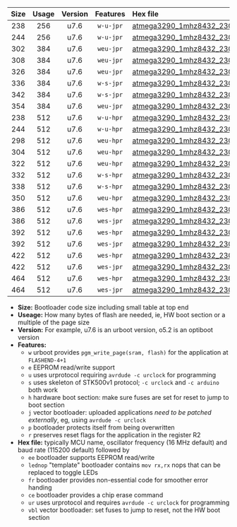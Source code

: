 |Size|Usage|Version|Features|Hex file|
|:-:|:-:|:-:|:-:|:--|
|238|256|u7.6|`w-u-jpr`|[atmega3290_1mhz8432_230400bps_ur_vbl.hex](https://raw.githubusercontent.com/stefanrueger/urboot/main/atmega3290_1mhz8432_230400bps_ur_vbl.hex)|
|244|256|u7.6|`w-u-jpr`|[atmega3290_1mhz8432_230400bps_lednop_ur_vbl.hex](https://raw.githubusercontent.com/stefanrueger/urboot/main/atmega3290_1mhz8432_230400bps_lednop_ur_vbl.hex)|
|302|384|u7.6|`weu-jpr`|[atmega3290_1mhz8432_230400bps_ee_ur_vbl.hex](https://raw.githubusercontent.com/stefanrueger/urboot/main/atmega3290_1mhz8432_230400bps_ee_ur_vbl.hex)|
|308|384|u7.6|`weu-jpr`|[atmega3290_1mhz8432_230400bps_ee_lednop_ur_vbl.hex](https://raw.githubusercontent.com/stefanrueger/urboot/main/atmega3290_1mhz8432_230400bps_ee_lednop_ur_vbl.hex)|
|326|384|u7.6|`weu-jpr`|[atmega3290_1mhz8432_230400bps_ee_lednop_fr_ur_vbl.hex](https://raw.githubusercontent.com/stefanrueger/urboot/main/atmega3290_1mhz8432_230400bps_ee_lednop_fr_ur_vbl.hex)|
|336|384|u7.6|`w-s-jpr`|[atmega3290_1mhz8432_230400bps_vbl.hex](https://raw.githubusercontent.com/stefanrueger/urboot/main/atmega3290_1mhz8432_230400bps_vbl.hex)|
|342|384|u7.6|`w-s-jpr`|[atmega3290_1mhz8432_230400bps_lednop_vbl.hex](https://raw.githubusercontent.com/stefanrueger/urboot/main/atmega3290_1mhz8432_230400bps_lednop_vbl.hex)|
|354|384|u7.6|`weu-jpr`|[atmega3290_1mhz8432_230400bps_ee_lednop_fr_ce_ur_vbl.hex](https://raw.githubusercontent.com/stefanrueger/urboot/main/atmega3290_1mhz8432_230400bps_ee_lednop_fr_ce_ur_vbl.hex)|
|238|512|u7.6|`w-u-hpr`|[atmega3290_1mhz8432_230400bps_ur.hex](https://raw.githubusercontent.com/stefanrueger/urboot/main/atmega3290_1mhz8432_230400bps_ur.hex)|
|244|512|u7.6|`w-u-hpr`|[atmega3290_1mhz8432_230400bps_lednop_ur.hex](https://raw.githubusercontent.com/stefanrueger/urboot/main/atmega3290_1mhz8432_230400bps_lednop_ur.hex)|
|298|512|u7.6|`weu-hpr`|[atmega3290_1mhz8432_230400bps_ee_ur.hex](https://raw.githubusercontent.com/stefanrueger/urboot/main/atmega3290_1mhz8432_230400bps_ee_ur.hex)|
|304|512|u7.6|`weu-hpr`|[atmega3290_1mhz8432_230400bps_ee_lednop_ur.hex](https://raw.githubusercontent.com/stefanrueger/urboot/main/atmega3290_1mhz8432_230400bps_ee_lednop_ur.hex)|
|322|512|u7.6|`weu-hpr`|[atmega3290_1mhz8432_230400bps_ee_lednop_fr_ur.hex](https://raw.githubusercontent.com/stefanrueger/urboot/main/atmega3290_1mhz8432_230400bps_ee_lednop_fr_ur.hex)|
|332|512|u7.6|`w-s-hpr`|[atmega3290_1mhz8432_230400bps.hex](https://raw.githubusercontent.com/stefanrueger/urboot/main/atmega3290_1mhz8432_230400bps.hex)|
|338|512|u7.6|`w-s-hpr`|[atmega3290_1mhz8432_230400bps_lednop.hex](https://raw.githubusercontent.com/stefanrueger/urboot/main/atmega3290_1mhz8432_230400bps_lednop.hex)|
|350|512|u7.6|`weu-hpr`|[atmega3290_1mhz8432_230400bps_ee_lednop_fr_ce_ur.hex](https://raw.githubusercontent.com/stefanrueger/urboot/main/atmega3290_1mhz8432_230400bps_ee_lednop_fr_ce_ur.hex)|
|386|512|u7.6|`wes-hpr`|[atmega3290_1mhz8432_230400bps_ee.hex](https://raw.githubusercontent.com/stefanrueger/urboot/main/atmega3290_1mhz8432_230400bps_ee.hex)|
|386|512|u7.6|`wes-jpr`|[atmega3290_1mhz8432_230400bps_ee_vbl.hex](https://raw.githubusercontent.com/stefanrueger/urboot/main/atmega3290_1mhz8432_230400bps_ee_vbl.hex)|
|392|512|u7.6|`wes-hpr`|[atmega3290_1mhz8432_230400bps_ee_lednop.hex](https://raw.githubusercontent.com/stefanrueger/urboot/main/atmega3290_1mhz8432_230400bps_ee_lednop.hex)|
|392|512|u7.6|`wes-jpr`|[atmega3290_1mhz8432_230400bps_ee_lednop_vbl.hex](https://raw.githubusercontent.com/stefanrueger/urboot/main/atmega3290_1mhz8432_230400bps_ee_lednop_vbl.hex)|
|422|512|u7.6|`wes-hpr`|[atmega3290_1mhz8432_230400bps_ee_lednop_fr.hex](https://raw.githubusercontent.com/stefanrueger/urboot/main/atmega3290_1mhz8432_230400bps_ee_lednop_fr.hex)|
|422|512|u7.6|`wes-jpr`|[atmega3290_1mhz8432_230400bps_ee_lednop_fr_vbl.hex](https://raw.githubusercontent.com/stefanrueger/urboot/main/atmega3290_1mhz8432_230400bps_ee_lednop_fr_vbl.hex)|
|464|512|u7.6|`wes-hpr`|[atmega3290_1mhz8432_230400bps_ee_lednop_fr_ce.hex](https://raw.githubusercontent.com/stefanrueger/urboot/main/atmega3290_1mhz8432_230400bps_ee_lednop_fr_ce.hex)|
|464|512|u7.6|`wes-jpr`|[atmega3290_1mhz8432_230400bps_ee_lednop_fr_ce_vbl.hex](https://raw.githubusercontent.com/stefanrueger/urboot/main/atmega3290_1mhz8432_230400bps_ee_lednop_fr_ce_vbl.hex)|

- **Size:** Bootloader code size including small table at top end
- **Useage:** How many bytes of flash are needed, ie, HW boot section or a multiple of the page size
- **Version:** For example, u7.6 is an urboot version, o5.2 is an optiboot version
- **Features:**
  + `w` urboot provides `pgm_write_page(sram, flash)` for the application at `FLASHEND-4+1`
  + `e` EEPROM read/write support
  + `u` uses urprotocol requiring `avrdude -c urclock` for programming
  + `s` uses skeleton of STK500v1 protocol; `-c urclock` and `-c arduino` both work
  + `h` hardware boot section: make sure fuses are set for reset to jump to boot section
  + `j` vector bootloader: uploaded applications *need to be patched externally*, eg, using `avrdude -c urclock`
  + `p` bootloader protects itself from being overwritten
  + `r` preserves reset flags for the application in the register R2
- **Hex file:** typically MCU name, oscillator frequency (16 MHz default) and baud rate (115200 default) followed by
  + `ee` bootloader supports EEPROM read/write
  + `lednop` "template" bootloader contains `mov rx,rx` nops that can be replaced to toggle LEDs
  + `fr` bootloader provides non-essential code for smoother error handing
  + `ce` bootloader provides a chip erase command
  + `ur` uses urprotocol and requires `avrdude -c urclock` for programming
  + `vbl` vector bootloader: set fuses to jump to reset, not the HW boot section
